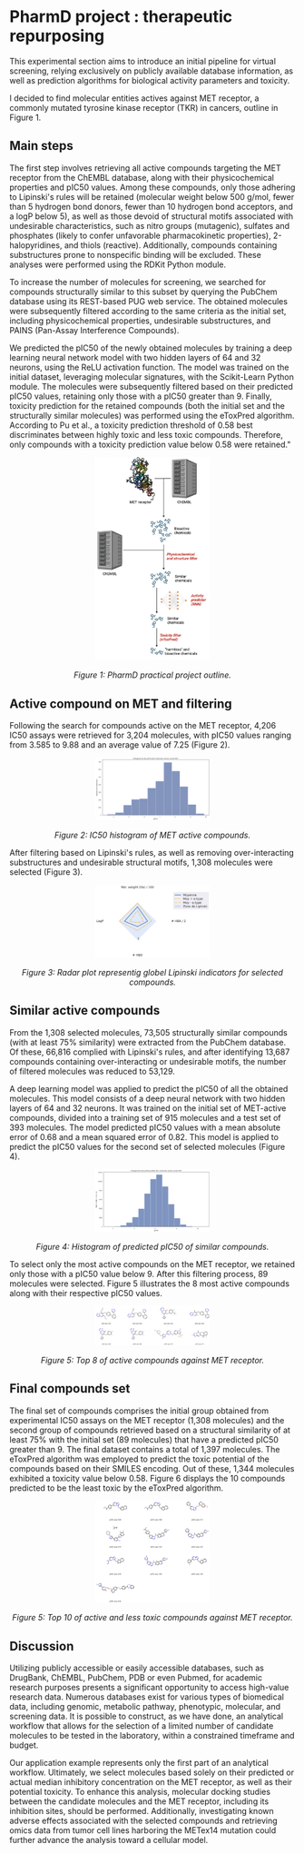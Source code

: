 # PharmD project : therapeutic repurposing 

This experimental section aims to introduce an initial pipeline for virtual screening, relying exclusively on publicly available database information, as well as prediction algorithms for biological activity parameters and toxicity.

I decided to find molecular entities actives against MET receptor, a commonly mutated tyrosine kinase receptor (TKR) in cancers, outline in Figure 1.

## Main steps

The first step involves retrieving all active compounds targeting the MET receptor from the ChEMBL database, along with their physicochemical properties and pIC50 values. Among these compounds, only those adhering to Lipinski's rules will be retained (molecular weight below 500 g/mol, fewer than 5 hydrogen bond donors, fewer than 10 hydrogen bond acceptors, and a logP below 5), as well as those devoid of structural motifs associated with undesirable characteristics, such as nitro groups (mutagenic), sulfates and phosphates (likely to confer unfavorable pharmacokinetic properties), 2-halopyridines, and thiols (reactive). Additionally, compounds containing substructures prone to nonspecific binding will be excluded. These analyses were performed using the RDKit Python module.

To increase the number of molecules for screening, we searched for compounds structurally similar to this subset by querying the PubChem database using its REST-based PUG web service. The obtained molecules were subsequently filtered according to the same criteria as the initial set, including physicochemical properties, undesirable substructures, and PAINS (Pan-Assay Interference Compounds).

We predicted the pIC50 of the newly obtained molecules by training a deep learning neural network model with two hidden layers of 64 and 32 neurons, using the ReLU activation function. The model was trained on the initial dataset, leveraging molecular signatures, with the Scikit-Learn Python module. The molecules were subsequently filtered based on their predicted pIC50 values, retaining only those with a pIC50 greater than 9. Finally, toxicity prediction for the retained compounds (both the initial set and the structurally similar molecules) was performed using the eToxPred algorithm. According to Pu et al., a toxicity prediction threshold of 0.58 best discriminates between highly toxic and less toxic compounds. Therefore, only compounds with a toxicity prediction value below 0.58 were retained."

<p align="center"> 
  <img src="https://github.com/pawlakG/pharmD/blob/f141e3fb89491a4eb6d30d92290f41df89e236b8/output/img/pharmD_Outline.png" width=40% height=40%>
</p>
<p align="center">
  <em>Figure 1: PharmD practical project outline.</em>
</p>

## Active compound on MET and filtering

Following the search for compounds active on the MET receptor, 4,206 IC50 assays were retrieved for 3,204 molecules, with pIC50 values ranging from 3.585 to 9.88 and an average value of 7.25 (Figure 2).

<p align="center"> 
  <img src="https://github.com/pawlakG/pharmD/blob/8e526862e84ebb55294353f952da5fcc67169a07/output/img/activMolMET.png" width=40% height=40%>
</p>
<p align="center">
  <em>Figure 2: IC50 histogram of MET active compounds.</em>
</p>

After filtering based on Lipinski's rules, as well as removing over-interacting substructures and undesirable structural motifs, 1,308 molecules were selected (Figure 3).

<p align="center"> 
  <img src="https://github.com/pawlakG/pharmD/blob/8e526862e84ebb55294353f952da5fcc67169a07/output/06_similarCompoundMolecularFiltering/simCompoundFiltered.png" width=40% height=40%>
</p>
<p align="center">
  <em>Figure 3: Radar plot representig globel Lipinski indicators for selected compounds.</em>
</p>

## Similar active compounds

From the 1,308 selected molecules, 73,505 structurally similar compounds (with at least 75% similarity) were extracted from the PubChem database. Of these, 66,816 complied with Lipinski's rules, and after identifying 13,687 compounds containing over-interacting or undesirable motifs, the number of filtered molecules was reduced to 53,129.

A deep learning model was applied to predict the pIC50 of all the obtained molecules. This model consists of a deep neural network with two hidden layers of 64 and 32 neurons. It was trained on the initial set of MET-active compounds, divided into a training set of 915 molecules and a test set of 393 molecules. The model predicted pIC50 values with a mean absolute error of 0.68 and a mean squared error of 0.82. This model is applied to predict the pIC50 values for the second set of selected molecules (Figure 4).

<p align="center"> 
  <img src="https://github.com/pawlakG/pharmD/blob/60bda58367db9f016b267f0509dc13b0a5d74a2f/output/img/ic50PredSimCompounds.png" width=40% height=40%>
</p>
<p align="center">
  <em>Figure 4: Histogram of predicted pIC50 of similar compounds.</em>
</p>

To select only the most active compounds on the MET receptor, we retained only those with a pIC50 value below 9. After this filtering process, 89 molecules were selected. Figure 5 illustrates the 8 most active compounds along with their respective pIC50 values.

<p align="center"> 
  <img src="https://github.com/pawlakG/pharmD/blob/60bda58367db9f016b267f0509dc13b0a5d74a2f/output/img/top8ActivesMol.png" width=40% height=40%>
</p>
<p align="center">
  <em>Figure 5: Top 8 of active compounds against MET receptor.</em>
</p>

## Final compounds set

The final set of compounds comprises the initial group obtained from experimental IC50 assays on the MET receptor (1,308 molecules) and the second group of compounds retrieved based on a structural similarity of at least 75% with the initial set (89 molecules) that have a predicted pIC50 greater than 9. The final dataset contains a total of 1,397 molecules. The eToxPred algorithm was employed to predict the toxic potential of the compounds based on their SMILES encoding. Out of these, 1,344 molecules exhibited a toxicity value below 0.58. Figure 6 displays the 10 compounds predicted to be the least toxic by the eToxPred algorithm.

<p align="center"> 
  <img src="https://github.com/pawlakG/pharmD/blob/60bda58367db9f016b267f0509dc13b0a5d74a2f/output/img/top10LessToxic.png" width=40% height=40%>
</p>
<p align="center">
  <em>Figure 5: Top 10 of active and less toxic compounds against MET receptor.</em>
</p>

## Discussion

Utilizing publicly accessible or easily accessible databases, such as DrugBank, ChEMBL, PubChem, PDB or even Pubmed, for academic research purposes presents a significant opportunity to access high-value research data. Numerous databases exist for various types of biomedical data, including genomic, metabolic pathway, phenotypic, molecular, and screening data. It is possible to construct, as we have done, an analytical workflow that allows for the selection of a limited number of candidate molecules to be tested in the laboratory, within a constrained timeframe and budget.

Our application example represents only the first part of an analytical workflow. Ultimately, we select molecules based solely on their predicted or actual median inhibitory concentration on the MET receptor, as well as their potential toxicity. To enhance this analysis, molecular docking studies between the candidate molecules and the MET receptor, including its inhibition sites, should be performed. Additionally, investigating known adverse effects associated with the selected compounds and retrieving omics data from tumor cell lines harboring the METex14 mutation could further advance the analysis toward a cellular model.


